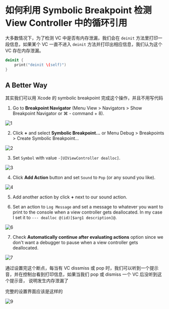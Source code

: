# 如何利用 Symbolic Breakpoint 检测 View Controller 中的循环引用



大多数情况下，为了检测 VC 中是否有内存泄漏，我们会在 `deinit` 方法里打印一段信息，如果某个 VC 一直不进入 `deinit` 方法并打印出相应信息，我们认为这个 VC 存在内存泄漏。

```swift
deinit {
    print("deinit \(self)")
}
```



## A Better Way

其实我们可以用 Xcode 的 symbolic breakpoint 完成这个操作，并且不用写代码

1. Go to **Breakpoint Navigator** (Menu View > Navigators > Show Breakpoint Navigator or ⌘ - command + 8).

![1](https://d33wubrfki0l68.cloudfront.net/16ddc6db69a9121cf2e5484be796a49c069af5f3/f9834/images/debug-deinit-breakpoint-add.png)

2. Click **+** and select **Symbolic Breakpoint...** or Menu Debug > Breakpoints > Create Symbolic Breakpoint...

![2](https://d33wubrfki0l68.cloudfront.net/939e37ca4eacdc2f2bed61facaed3e6ae8e4e7f6/2097b/images/debug-deinit-breakpoint-new.png)

3. Set `Symbol` with value `-[UIViewController dealloc]`.

![3](https://d33wubrfki0l68.cloudfront.net/9dfec756012efde4e9edddfd49a819656eeaeba9/3d7be/images/debug-deinit-breakpoint-symbol.png)

4. Click **Add Action** button and set `Sound` to `Pop` (or any sound you like).

![4](https://d33wubrfki0l68.cloudfront.net/1d4a6297ccb4588c1065e1b8d68983237c17ce2b/2c648/images/debug-deinit-breakpoint-sound.png)

5. Add another action by click **+** next to our sound action.

6. Set an action to `Log Message` and set a message to whatever you want to print to the console when a view controller gets deallocated. In my case I set it to `--- dealloc @(id)[$arg1 description]@`.

![6](https://d33wubrfki0l68.cloudfront.net/65fea51ea9b1f2485cc292b5e7b517b87631a9c8/15552/images/debug-deinit-breakpoint-log.png)

7. Check **Automatically continue after evaluating actions** option since we don't want a debugger to pause when a view controller gets deallocated.

![7](https://d33wubrfki0l68.cloudfront.net/02787f5f5a4704667b633bcc88184c50672878ec/b4396/images/debug-deinit-breakpoint-options.png)



通过设置完这个断点，每当有 VC dissmiss 或 pop 时，我们可以听到一个提示音，并在控制台看到打印信息，如果当我们 pop  或 dismiss 一个 VC 后没听到这个提示音， 说明发生内存泄漏了



完整的设置界面应该是这样的

![9](https://d33wubrfki0l68.cloudfront.net/ed072d774d90c6c39313c572521165b1cd23e5da/c5b38/images/debug-deinit-breakpoint-result.png)